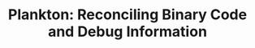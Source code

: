 ---
title: "Plankton: Reconciling Binary Code and Debug Information"
collection: publications
permalink: /publication/2024-plankton
excerpt: 'This paper is about binary lifting.'
date: 
venue: ''
paperurl: 'http://seviezhou.github.io/files/plankton.pdf'
citation: 'Zhou, Anshunkang, Chengfeng Ye, Heqing Huang, Yuandao Cai, and Charles Zhang. "Plankton: Reconciling Binary Code and Debug Information." (2024).'
---